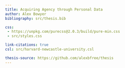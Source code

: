 ```yaml
---
title: Acquiring Agency through Personal Data
author: Alex Bowyer
bibliography: src/thesis.bib

css:
 - https://unpkg.com/purecss@2.0.3/build/pure-min.css
 - src/styles.css

link-citations: true
csl: src/harvard-newcastle-university.csl

thesis-source: https://github.com/alexbfree/thesis
---
```

